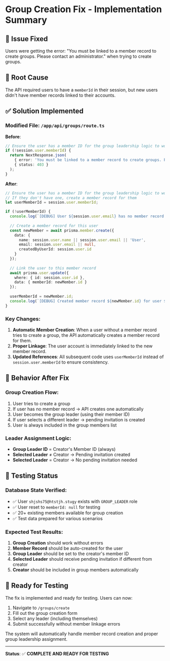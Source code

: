 # Group Creation Fix - Implementation Summary

## 🐛 **Issue Fixed**
Users were getting the error: "You must be linked to a member record to create groups. Please contact an administrator." when trying to create groups.

## 🔧 **Root Cause**
The API required users to have a `memberId` in their session, but new users didn't have member records linked to their accounts.

## ✅ **Solution Implemented**

### **Modified File**: `/app/api/groups/route.ts`

**Before**: 
```typescript
// Ensure the user has a member ID for the group leadership logic to work properly
if (!session.user.memberId) {
  return NextResponse.json(
    { error: 'You must be linked to a member record to create groups. Please contact an administrator.' },
    { status: 403 }
  );
}
```

**After**:
```typescript
// Ensure the user has a member ID for the group leadership logic to work properly
// If they don't have one, create a member record for them
let userMemberId = session.user.memberId;

if (!userMemberId) {
  console.log(`[DEBUG] User ${session.user.email} has no member record. Creating one...`);
  
  // Create a member record for this user
  const newMember = await prisma.member.create({
    data: {
      name: session.user.name || session.user.email || 'User',
      email: session.user.email || null,
      createdByUserId: session.user.id
    }
  });
  
  // Link the user to this member record
  await prisma.user.update({
    where: { id: session.user.id },
    data: { memberId: newMember.id }
  });
  
  userMemberId = newMember.id;
  console.log(`[DEBUG] Created member record ${newMember.id} for user ${session.user.email}`);
}
```

### **Key Changes**:
1. **Automatic Member Creation**: When a user without a member record tries to create a group, the API automatically creates a member record for them.
2. **Proper Linkage**: The user account is immediately linked to the new member record.
3. **Updated References**: All subsequent code uses `userMemberId` instead of `session.user.memberId` to ensure consistency.

## 🎯 **Behavior After Fix**

### **Group Creation Flow**:
1. User tries to create a group
2. If user has no member record → API creates one automatically
3. User becomes the group leader (using their member ID)
4. If user selects a different leader → pending invitation is created
5. User is always included in the group members list

### **Leader Assignment Logic**:
- **Group Leader ID** = Creator's Member ID (always)
- **Selected Leader** ≠ Creator → Pending invitation created
- **Selected Leader** = Creator → No pending invitation needed

## 🧪 **Testing Status**

### **Database State Verified**:
- ✅ User `shjshs75@htstjh.stugy` exists with `GROUP_LEADER` role
- ✅ User reset to `memberId: null` for testing
- ✅ 20+ existing members available for group creation
- ✅ Test data prepared for various scenarios

### **Expected Test Results**:
1. **Group Creation** should work without errors
2. **Member Record** should be auto-created for the user
3. **Group Leader** should be set to the creator's member ID
4. **Selected Leader** should receive pending invitation if different from creator
5. **Creator** should be included in group members automatically

## 🚀 **Ready for Testing**

The fix is implemented and ready for testing. Users can now:
1. Navigate to `/groups/create`
2. Fill out the group creation form
3. Select any leader (including themselves)
4. Submit successfully without member linkage errors

The system will automatically handle member record creation and proper group leadership assignment.

---

**Status**: ✅ **COMPLETE AND READY FOR TESTING**
